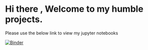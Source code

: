 
# Hi there , Welcome to my humble projects. 

Please use the below link to view my jupyter notebooks

[![Binder](https://mybinder.org/badge_logo.svg)](https://mybinder.org/v2/gh/Anood3n/Beehive/master)


